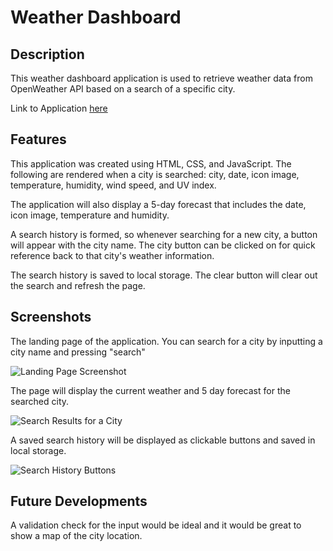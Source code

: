 # Weather Dashboard

## Description

This weather dashboard application is used to retrieve weather data from OpenWeather API based on a search of a specific city.

Link to Application [here](https://kaykuhl.github.io/homework-6/)

## Features

This application was created using HTML, CSS, and JavaScript. The following are rendered when a city is searched: city, date, icon image, temperature, humidity, wind speed, and UV index.

The application will also display a 5-day forecast that includes the date, icon image, temperature and humidity.

A search history is formed, so whenever searching for a new city, a button will appear with the city name. The city button can be clicked on for quick reference back to that city's weather information.

The search history is saved to local storage. The clear button will clear out the search and refresh the page.

## Screenshots

The landing page of the application. You can search for a city by inputting a city name and pressing "search"

![Landing Page Screenshot](https://kaykuhl.github.io/homework-6/assets/images/readme-index.PNG)

The page will display the current weather and 5 day forecast for the searched city.

![Search Results for a City](https://kaykuhl.github.io/homework-6/assets/images/readme-search.PNG)

A saved search history will be displayed as clickable buttons and saved in local storage.

![Search History Buttons](https://kaykuhl.github.io/homework-6/assets/images/readme-buttons.PNG)

## Future Developments

A validation check for the input would be ideal and it would be great to show a map of the city location. 